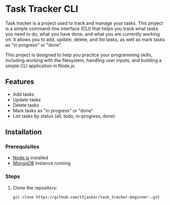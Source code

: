 # Task Tracker CLI

Task tracker is a project used to track and manage your tasks. This project is a simple command-line interface (CLI) that helps you track what tasks you need to do, what you have done, and what you are currently working on. It allows you to add, update, delete, and list tasks, as well as mark tasks as "in progress" or "done".

This project is designed to help you practice your programming skills, including working with the filesystem, handling user inputs, and building a simple CLI application in Node.js.

## Features
- Add tasks
- Update tasks
- Delete tasks
- Mark tasks as "in progress" or "done"
- List tasks by status (all, todo, in-progress, done)

## Installation

### Prerequisites
- [Node.js](https://nodejs.org/) installed
- [MongoDB](https://www.mongodb.com/) instance running

### Steps

1. Clone the repository:
   ```bash
   git clone https://github.com/t3jaskar/task_tracker-beginner-.git
